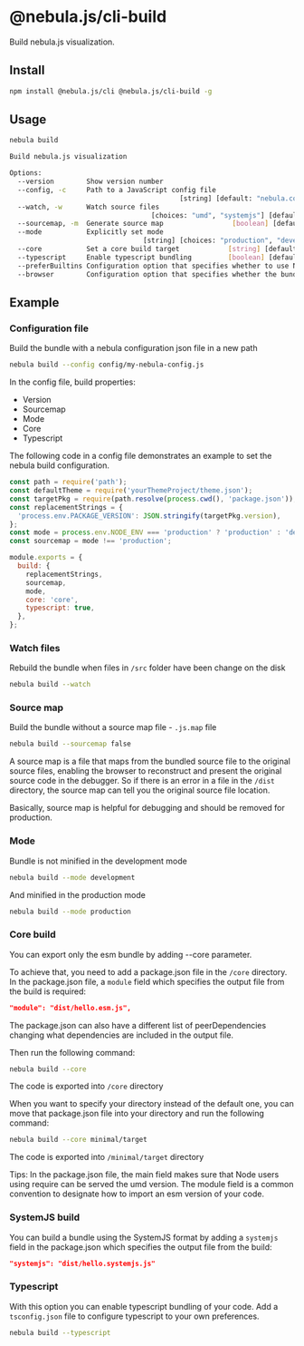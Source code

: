 # @nebula.js/cli-build

Build nebula.js visualization.

## Install

```sh
npm install @nebula.js/cli @nebula.js/cli-build -g
```

## Usage

```sh
nebula build

Build nebula.js visualization

Options:
  --version        Show version number                                 [boolean]
  --config, -c     Path to a JavaScript config file
                                          [string] [default: "nebula.config.js"]
  --watch, -w      Watch source files
                                   [choices: "umd", "systemjs"] [default: "umd"]
  --sourcemap, -m  Generate source map                 [boolean] [default: true]
  --mode           Explicitly set mode
                                 [string] [choices: "production", "development"]
  --core           Set a core build target            [string] [default: "core"]
  --typescript     Enable typescript bundling         [boolean] [default: false]
  --preferBuiltins Configuration option that specifies whether to use Node.js built-in modules [boolean] [default: true]
  --browser        Configuration option that specifies whether the bundle is intended to run in a browser environment.  [boolean] [default: false]
```

## Example

### Configuration file

Build the bundle with a nebula configuration json file in a new path

```sh
nebula build --config config/my-nebula-config.js
```

In the config file, build properties:

- Version
- Sourcemap
- Mode
- Core
- Typescript

The following code in a config file demonstrates an example to set the nebula build configuration.

```js
const path = require('path');
const defaultTheme = require('yourThemeProject/theme.json');
const targetPkg = require(path.resolve(process.cwd(), 'package.json'));
const replacementStrings = {
  'process.env.PACKAGE_VERSION': JSON.stringify(targetPkg.version),
};
const mode = process.env.NODE_ENV === 'production' ? 'production' : 'development';
const sourcemap = mode !== 'production';

module.exports = {
  build: {
    replacementStrings,
    sourcemap,
    mode,
    core: 'core',
    typescript: true,
  },
};
```

### Watch files

Rebuild the bundle when files in `/src` folder have been change on the disk

```sh
nebula build --watch
```

### Source map

Build the bundle without a source map file - `.js.map` file

```sh
nebula build --sourcemap false
```

A source map is a file that maps from the bundled source file to the original
source files, enabling the browser to reconstruct and present the original source
code in the debugger. So if there is an error in a file in the `/dist` directory,
the source map can tell you the original source file location.

Basically, source map is helpful for debugging and should be removed for production.

### Mode

Bundle is not minified in the development mode

```sh
nebula build --mode development
```

And minified in the production mode

```sh
nebula build --mode production
```

### Core build

You can export only the esm bundle by adding --core parameter.

To achieve that, you need to add a package.json file in the `/core` directory.
In the package.json file, a `module` field which specifies the output file
from the build is required:

```json
"module": "dist/hello.esm.js",
```

The package.json can also have a different list of peerDependencies changing
what dependencies are included in the output file.

Then run the following command:

```sh
nebula build --core
```

The code is exported into `/core` directory

When you want to specify your directory instead of the default one, you can move
that package.json file into your directory and run the following command:

```sh
nebula build --core minimal/target
```

The code is exported into `/minimal/target` directory

Tips:
In the package.json file, the main field makes sure that Node users using require
can be served the umd version. The module field is a common convention to designate
how to import an esm version of your code.

### SystemJS build

You can build a bundle using the SystemJS format by adding a `systemjs` field in the
package.json which specifies the output file from the build:

```json
"systemjs": "dist/hello.systemjs.js"
```

### Typescript

With this option you can enable typescript bundling of your code. Add a `tsconfig.json`
file to configure typescript to your own preferences.

```sh
nebula build --typescript
```
